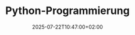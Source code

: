---
title: Python-Programmierung
date: 2025-07-22T10:47:00+02:00
image: images/articles/workshop.jpg
articleInfo:
  description: ""
  body: >-
    
    Der Einsatz von MSTeams erlaubte es einigen Werkstätten auch im Distanz-Unterricht Fortschritte zu machen. Gerade die Werkstatt von Maximilian Gollwitzer ist hier zu erwähnen: Er hat sich selbstständig jüngere Mitschüler gesucht, um Ihnen seine Programmierkenntnisse in der Sprache Python zu vermitteln. Die begeisterten Schüler nahmen das Angebot in der Lockdown-Phase sehr gerne an. Das interessante Angebot zog in einem zweiten Schritt sogar noch zusätzliche Programmierer an, so dass nun in zwei Gruppen 9 Jungs und 4 Mädchen coden. In MSTeams konnte der Werkstattleiter seine Präsentationen und Screenshots per Bildschirmfreigabe zeigen sowie versenden. Oft wurde das wöchentliche Treffen zeitlich ausgedehnt und Maximilian musste überziehen, um den Wissensdurst zu stillen. Nach seinem sehr erfolgreichen Abitur kann Maximilian seine Mitschüler  nun noch bis zum Ende des Schuljahres in Präsenz unterrichten.
  date: 2025-07-24T09:28:00+02:00
  image: /images/articles/workshop-2.png
  author: Jürgen Heiß
---